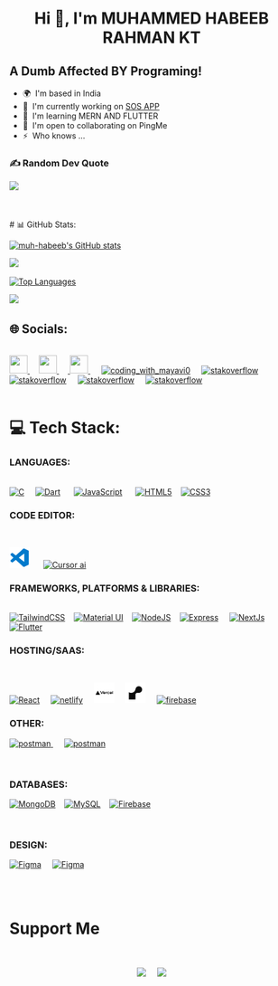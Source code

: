 

<h1 align="center">Hi 👋, I'm MUHAMMED HABEEB RAHMAN KT</h1>

## A Dumb Affected BY Programing!

- 🌍  I'm based in India
- 🚀  I'm currently working on [SOS APP](http://github.com/muh-habeeb/fluter_sos)
- 🧠  I'm learning MERN AND FLUTTER
- 🤝  I'm open to collaborating on PingMe
- ⚡  Who knows ...

### ✍️ Random Dev Quote
<p>

![](https://quotes-github-readme.vercel.app/api?type=horizontal&theme=tokyonight&border=true&height=100)
</p>
<br>
<br>
# 📊 GitHub Stats:


<a href="http://www.github.com/muh-habeeb"><img src="https://github-readme-stats.vercel.app/api?username=muh-habeeb&show_icons=true&hide=prs,&count_private=true&title_color=22c55e&text_color=10b981&icon_color=14b8a6&bg_color=181824&hide_border=true&show_icons=true" alt="muh-habeeb's GitHub stats" /></a>

<a href="http://www.github.com/muh-habeeb"><img src="https://github-readme-streak-stats.herokuapp.com/?user=muh-habeeb&stroke=10b981&background=181824&ring=22c55e&fire=22c55e&currStreakNum=10b981&currStreakLabel=22c55e&sideNums=10b981&sideLabels=10b981&dates=10b981&hide_border=true" /></a>

<a href="https://github.com/muh-habeeb" align="left"><img src="https://github-readme-stats.vercel.app/api/top-langs/?username=muh-habeeb&langs_count=15&title_color=22c55e&text_color=10b981&icon_color=14b8a6&bg_color=181824&hide_border=true&locale=en&custom_title=Top%20%Languages&layout=compact" alt="Top Languages" /></a>
<!-- <a href="https://github.com/muh-habeeb" align="left"><img src="https://github-readme-stats.vercel.app/api/top-langs/?username=muh-habeeb&langs_count=15&title_color=22c55e&text_color=10b981&icon_color=14b8a6&bg_color=181824&hide_border=true&locale=en&custom_title=Top%20%Languages" alt="Top Languages" /></a> -->


<!-- follower count -->
<a href="https://www.github.com/muh-habeeb" target="_blank" rel="noreferrer"><img
src="https://img.shields.io/github/followers/muh-habeeb?logo=github&style=for-the-badge&color=14b8a6&labelColor=181824" height="39" /></a>

## 🌐 Socials:

<p align="left">
 <br>
 <a href="https://www.github.com/muh-habeeb" target="_blank" rel="noreferrer">  <img src="https://raw.githubusercontent.com/danielcranney/readme-generator/main/public/icons/socials/github-dark.svg" width="32" height="32" /> </a>  &nbsp;&nbsp;&nbsp;&nbsp;<a  href="http://www.instagram.com/kt_habeeb_" target="_blank" rel="noreferrer"><img src="https://raw.githubusercontent.com/rahuldkjain/github-profile-readme-generator/master/src/images/icons/Social/instagram.svg" width="32" height="32" /> </a> &nbsp;&nbsp;&nbsp;&nbsp;<a href="https://www.linkedin.com/in/muhammed-habeeb-rahman-kt-a38b41247" target="_blank" rel="noreferrer"> <img src="https://raw.githubusercontent.com/danielcranney/readme-generator/main/public/icons/socials/linkedin.svg" width="32" height="32" /> </a> &nbsp;&nbsp;&nbsp;&nbsp;
<a href="https://www.youtube.com/c/coding_with_mayavi0" target="blank"><img  src="https://raw.githubusercontent.com/rahuldkjain/github-profile-readme-generator/master/src/images/icons/Social/youtube.svg" alt="coding_with_mayavi0" height="35" width="40" /></a>&nbsp;&nbsp;&nbsp;&nbsp;
<a href="https://stackoverflow.com/users/19936346/coding-with-mayavi" target="blank"><img  src="https://raw.githubusercontent.com/danielcranney/readme-generator/main/public/icons/socials/stackoverflow.svg" alt="stakoverflow" height="35" width="40" /></a>&nbsp;&nbsp;&nbsp;&nbsp;
<a href="https://dev.to/muhammedhabeebrahmankt" target="blank"><img  src="https://raw.githubusercontent.com/danielcranney/readme-generator/main/public/icons/socials/devdotto-dark.svg" alt="stakoverflow" height="35" width="40" /></a>&nbsp;&nbsp;&nbsp;&nbsp;
<a href="https://codepen.io/MUHAMMEDHABEEBRAHMANKT" target="blank"><img  src="https://raw.githubusercontent.com/danielcranney/readme-generator/main/public/icons/socials/codepen-dark.svg" alt="stakoverflow" height="35" width="40" /></a>&nbsp;&nbsp;&nbsp;&nbsp;
<a href="https://codesandbox.io/u/muhhabeeb" target="blank"><img  src="https://raw.githubusercontent.com/danielcranney/readme-generator/main/public/icons/socials/codesandbox-dark.svg" alt="stakoverflow" height="35" width="40" /></a>&nbsp;&nbsp;&nbsp;&nbsp;

<!-- link for icons social  https://github.com/danielcranney/profileme-dev/tree/main/public/icons/socials/iconname
link for icons skill  https://github.com/danielcranney/profileme-dev/tree/main/public/icons/skills/iconname
link for icons buy  my https://github.com/danielcranney/profileme-dev/tree/main/public/icons/support/ -->
 <br>
 <br>
 </p>

# 💻 Tech Stack:

###  LANGUAGES:
 <br>
<a   href="https://docs.microsoft.com/en-us/cpp/?view=msvc-170" target="_blank" rel="noreferrer"><img src="https://raw.githubusercontent.com/danielcranney/readme-generator/main/public/icons/skills/c-colored.svg" width="36" height="36" alt="C" /></a>&nbsp;&nbsp;&nbsp;&nbsp;  <a href="https://dart.dev/" target="_blank" rel="noreferrer"><img src="https://raw.githubusercontent.com/danielcranney/readme-generator/main/public/icons/skills/dart-colored.svg" width="36" height="36" alt="Dart" /></a>  &nbsp;&nbsp;&nbsp;&nbsp;  <a href="https://developer.mozilla.org/en-US/docs/Web/JavaScript" target="_blank" rel="noreferrer"><img src="https://raw.githubusercontent.com/danielcranney/readme-generator/main/public/icons/skills/javascript-colored.svg" width="36" height="36" alt="JavaScript" /></a>   &nbsp;&nbsp;&nbsp;&nbsp;  <a   href="https://developer.mozilla.org/en-US/docs/Glossary/HTML5" target="_blank" rel="noreferrer"><img src="https://raw.githubusercontent.com/danielcranney/readme-generator/main/public/icons/skills/html5-colored.svg" width="36" height="36" alt="HTML5" /></a>&nbsp;&nbsp;&nbsp;&nbsp;<a   href="https://www.w3.org/TR/CSS/#css" target="_blank" rel="noreferrer"><img src="https://raw.githubusercontent.com/danielcranney/readme-generator/main/public/icons/skills/css3-colored.svg" width="36" height="36" alt="CSS3" /></a>


### CODE EDITOR:
 <br>

<a href="https://code.visualstudio.com/" target="_blank" rel="noreferrer">  <img src="https://raw.githubusercontent.com/danielcranney/profileme-dev/refs/heads/main/public/icons/skills/visualstudiocode-colored.svg" width="36" height="36" alt="VS Code" /></a>  &nbsp;&nbsp;&nbsp;&nbsp; <a  href="https://www.cursor.com/" target="_blank" rel="noreferrer"><img src="https://avatars.githubusercontent.com/u/126759922?s=200&v=4" width="36" height="36" alt="Cursor ai" /></a>

### FRAMEWORKS, PLATFORMS & LIBRARIES:
 <br>
<a  href="https://tailwindcss.com/" target="_blank" rel="noreferrer"><img src="https://raw.githubusercontent.com/danielcranney/readme-generator/main/public/icons/skills/tailwindcss-colored.svg" width="36" height="36" alt="TailwindCSS" /></a>&nbsp;&nbsp;&nbsp;&nbsp;<a href="https://mui.com/" target="_blank" rel="noreferrer"><img src="https://raw.githubusercontent.com/danielcranney/readme-generator/main/public/icons/skills/materialui-colored.svg" width="36" height="36" alt="Material UI" /></a>&nbsp;&nbsp;&nbsp;&nbsp;<a   href="https://nodejs.org/en/" target="_blank" rel="noreferrer"><img src="https://raw.githubusercontent.com/danielcranney/readme-generator/main/public/icons/skills/nodejs-colored.svg" width="36" height="36" alt="NodeJS" /></a>&nbsp;&nbsp;&nbsp;&nbsp;<a   href="https://expressjs.com/" target="_blank" rel="noreferrer"><img src="https://raw.githubusercontent.com/danielcranney/readme-generator/main/public/icons/skills/express-colored-dark.svg" width="36" height="36" alt="Express" /></a>&nbsp;&nbsp;&nbsp;&nbsp;
<a    href="https://nextjs.org/docs" target="_blank" rel="noreferrer"><img src="https://raw.githubusercontent.com/danielcranney/readme-generator/main/public/icons/skills/nextjs-colored-dark.svg" width="36" height="36" alt="NextJs" /></a>&nbsp;&nbsp;&nbsp;&nbsp;
<a  href="https://flutter.dev/" target="_blank" rel="noreferrer"><img src="https://raw.githubusercontent.com/danielcranney/readme-generator/main/public/icons/skills/flutter-colored.svg" width="36" height="36" alt="Flutter" /></a>&nbsp;&nbsp;&nbsp;&nbsp;
 <br>

### HOSTING/SAAS:
 <br>

  <a href="https://reactjs.org/" target="_blank" rel="noreferrer"><img src="https://raw.githubusercontent.com/danielcranney/readme-generator/main/public/icons/skills/react-colored.svg" width="36" height="36" alt="React" /></a>&nbsp;&nbsp;&nbsp;&nbsp;
   <a  href="https://www.netlify.com/" target="_blank" rel="noreferrer"><img src="https://seeklogo.com/images/N/netlify-logo-758722CDF4-seeklogo.com.png"  width="" height="36" alt="netlify" /></a>&nbsp;&nbsp;&nbsp;&nbsp;
   <a href="https://vercel.com/"   target="_blank" rel="noreferrer"><img src="https://github.com/muh-habeeb/muh-habeeb/blob/main/icon%20extra/code-examples-vercel-photoaidcom-cropped.jpg" width="36" height="36" alt="vercel" /></a>&nbsp;&nbsp;&nbsp;&nbsp;
   <a href="https://render.com/" target="_blank" rel="noreferrer"><img src="https://github.com/muh-habeeb/muh-habeeb/blob/main/icon%20extra/zOO1N7Su_400x400-photoaidcom-cropped.jpg" width="36" height="36" alt="render" /></a>&nbsp;&nbsp;&nbsp;&nbsp;
   <a href="https://firebase.google.com/" target="_blank"  rel="noreferrer"><img src="https://github.com/danielcranney/profileme-dev/blob/main/public/icons/skills/firebase-colored.svg" width="30" height="30" alt="firebase" /></a>
 <br>

### OTHER:

<a   href="https://postman.com" target="_blank" rel="noreferrer"> <img src="https://www.vectorlogo.zone/logos/getpostman/getpostman-icon.svg" alt="postman" width="40" height="40"/> </a>&nbsp;&nbsp;&nbsp;&nbsp;
<a href="#" target="_blank" rel="noreferrer"> <img src="https://seeklogo.com/images/T/tor-logo-D973AFACBC-seeklogo.com.png" alt="postman" width="40" height="40"/> </a>

 <br>


### DATABASES:
<a  href="https://www.mongodb.com/" target="_blank" rel="noreferrer"><img src="https://raw.githubusercontent.com/danielcranney/readme-generator/main/public/icons/skills/mongodb-colored.svg" width="36" height="36" alt="MongoDB" /></a>&nbsp;&nbsp;&nbsp;&nbsp;<a href="https://www.mysql.com/" target="_blank" rel="noreferrer"><img src="https://raw.githubusercontent.com/danielcranney/readme-generator/main/public/icons/skills/mysql-colored.svg" width="36" height="36" alt="MySQL" /></a>&nbsp;&nbsp;&nbsp;&nbsp;<a href="https://firebase.google.com/" target="_blank" rel="noreferrer"><img src="https://raw.githubusercontent.com/danielcranney/readme-generator/main/public/icons/skills/firebase-colored.svg" width="36" height="36" alt="Firebase" /></a>

<br>

### DESIGN:

<a   href="https://www.figma.com/" target="_blank" rel="noreferrer"><img src="https://raw.githubusercontent.com/danielcranney/readme-generator/main/public/icons/skills/figma-colored.svg" width="36" height="36" alt="Figma" /></a>&nbsp;&nbsp;&nbsp;&nbsp;
<a href="https://www.canva.com/" target="_blank" rel="noreferrer"><img src="https://seeklogo.com/images/C/canva-logo-C21344F8C5-seeklogo.com.png" width="" height="36" alt="Figma" /></a>

<br>
<br>

# Support Me
<p align="center">
<br>
<br>
<a &nbsp;&nbsp;&nbsp;&nbsp;&nbsp;&nbsp;&nbsp;&nbsp;
href="https://www.buymeacoffee.com/muh.habeeb"><img src="https://cdn.buymeacoffee.com/buttons/v2/default-yellow.png" width="150"/></a>&nbsp;&nbsp;&nbsp;&nbsp;
  <a href="https://www.ko-fi.com/muhhabeeb"><img src="https://storage.ko-fi.com/cdn/kofi2.png?v=3" width="150"/></a>

</p>

<!-- build the help of 
https://gprm.itsvg.in/
https://rahuldkjain.github.io/gh-profile-readme-generator/
https://www.profileme.dev/

and my figers  😁 -->
